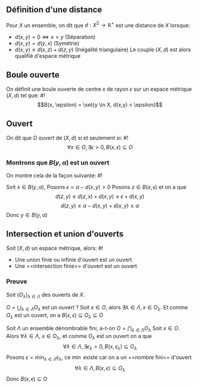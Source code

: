 ## Définition d'une distance
Pour $X$ un ensemble, on dit que $d: X^2 \to \mathbb R^+$ est une distance de $X$ lorsque:

- $d(x, y) = 0 \Leftrightarrow x=y$ (Séparation)
- $d(x,y) = d(y,x)$ (Symétrie)
- $d(x,y) \leq d(x, z) + d(z, y)$ (Inégalité triangulaire)
Le couple $(X, d)$ est alors qualifié d'espace métrique

## Boule ouverte
On définit une boule ouverte de centre $x$ de rayon $\epsilon$ sur un espace métrique $(X, d)$ tel que: #!
$$B(x, \epsilon) = \set{y \in X, d(x,y) < \epsilon}$$
## Ouvert
On dit que $O$ ouvert de $(X, d)$ si et seulement si: #!
$$\forall x \in O, \exists \epsilon > 0, B(x, \epsilon) \subseteq O$$

### Montrons que $B(y, \alpha)$ est un ouvert
On montre cela de la façon suivante: #!

Soit $x \in B(y, \alpha)$, Posons $\epsilon = \alpha - d(x,y) > 0$
Posons $z \in B(x, \epsilon)$ et on a que $$d(z, y) \leq d(z, x) + d(x,y) \leq \epsilon +d(x,y)$$ $$
d(z, y)\leq \alpha - d(x,y) +d(x, y) \leq \alpha$$
Donc $y \in B(y, \alpha)$
$$\tag*{$\blacksquare$}$$

## Intersection et union d'ouverts
Soit $(X,d)$ un espace métrique, alors: #!

- Une union finie ou infinie d'ouvert est un ouvert
- Une ==intersection finie== d'ouvert est un ouvert

### Preuve
Soit $(O_\lambda)_{\lambda \in \Lambda}$ des ouverts de $X$.

$O = \bigcup_{\lambda \in \Lambda}O_\lambda$ est un ouvert ?
Soit $x \in O$, alors $\exists \lambda \in \Lambda, x \in O_\lambda$. Et comme $O_\lambda$ est un ouvert, on a $B(x, \epsilon) \subseteq O_\lambda \subseteq O$

Soit $\Lambda$ un ensemble dénombrable fini, a-t-on $O = \bigcap_{\lambda \in \Lambda}O_\lambda$
Soit $x \in O$. Alors $\forall \lambda \in \Lambda$, $x \in O_\lambda$, et comme $O_\lambda$ est un ouvert on a que
$$\forall \lambda \in \Lambda, \exists \epsilon_\lambda > 0, B(x,  \epsilon_\lambda)\subseteq O_\lambda$$
Posons $\epsilon = \min_{ \lambda \in \Lambda}\epsilon_\lambda$, ce $\min$ existe car on a un ==nombre fini== d'ouvert
$$\forall \lambda \in \Lambda , B(x, \epsilon) \subseteq O_\lambda$$
Donc $B(x, \epsilon) \subseteq O$
$$\tag*{$\blacksquare$}$$
